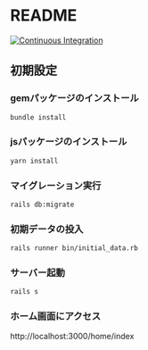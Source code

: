 # README

[![Continuous Integration](https://github.com/hawkk9/sangoku/actions/workflows/ci.yml/badge.svg)](https://github.com/hawkk9/sangoku/actions/workflows/ci.yml)

## 初期設定

### gemパッケージのインストール

```bash
bundle install
```

### jsパッケージのインストール

```bash
yarn install
```

### マイグレーション実行

```bash
rails db:migrate
```

### 初期データの投入

```bash
rails runner bin/initial_data.rb
```

### サーバー起動

```bash
rails s
```

### ホーム画面にアクセス

http://localhost:3000/home/index

